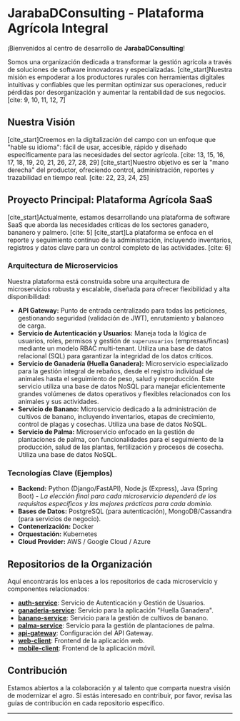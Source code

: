 # JarabaDConsulting - Plataforma Agrícola Integral

¡Bienvenidos al centro de desarrollo de **JarabaDConsulting**!

Somos una organización dedicada a transformar la gestión agrícola a través de soluciones de software innovadoras y especializadas. [cite_start]Nuestra misión es empoderar a los productores rurales con herramientas digitales intuitivas y confiables que les permitan optimizar sus operaciones, reducir pérdidas por desorganización y aumentar la rentabilidad de sus negocios. [cite: 9, 10, 11, 12, 7]

## Nuestra Visión

[cite_start]Creemos en la digitalización del campo con un enfoque que "hable su idioma": fácil de usar, accesible, rápido y diseñado específicamente para las necesidades del sector agrícola. [cite: 13, 15, 16, 17, 18, 19, 20, 21, 26, 27, 28, 29] [cite_start]Nuestro objetivo es ser la "mano derecha" del productor, ofreciendo control, administración, reportes y trazabilidad en tiempo real. [cite: 22, 23, 24, 25]

## Proyecto Principal: Plataforma Agrícola SaaS

[cite_start]Actualmente, estamos desarrollando una plataforma de software SaaS que aborda las necesidades críticas de los sectores ganadero, bananero y palmero. [cite: 5] [cite_start]La plataforma se enfoca en el reporte y seguimiento continuo de la administración, incluyendo inventarios, registros y datos clave para un control completo de las actividades. [cite: 6]

### Arquitectura de Microservicios

Nuestra plataforma está construida sobre una arquitectura de microservicios robusta y escalable, diseñada para ofrecer flexibilidad y alta disponibilidad:

* **API Gateway:** Punto de entrada centralizado para todas las peticiones, gestionando seguridad (validación de JWT), enrutamiento y balanceo de carga.
* **Servicio de Autenticación y Usuarios:** Maneja toda la lógica de usuarios, roles, permisos y gestión de `superusuarios` (empresas/fincas) mediante un modelo RBAC multi-tenant. Utiliza una base de datos relacional (SQL) para garantizar la integridad de los datos críticos.
* **Servicio de Ganadería (Huella Ganadera):** Microservicio especializado para la gestión integral de rebaños, desde el registro individual de animales hasta el seguimiento de peso, salud y reproducción. Este servicio utiliza una base de datos NoSQL para manejar eficientemente grandes volúmenes de datos operativos y flexibles relacionados con los animales y sus actividades.
* **Servicio de Banano:** Microservicio dedicado a la administración de cultivos de banano, incluyendo inventarios, etapas de crecimiento, control de plagas y cosechas. Utiliza una base de datos NoSQL.
* **Servicio de Palma:** Microservicio enfocado en la gestión de plantaciones de palma, con funcionalidades para el seguimiento de la producción, salud de las plantas, fertilización y procesos de cosecha. Utiliza una base de datos NoSQL.

### Tecnologías Clave (Ejemplos)

* **Backend:** Python (Django/FastAPI), Node.js (Express), Java (Spring Boot) - *La elección final para cada microservicio dependerá de los requisitos específicos y las mejores prácticas para cada dominio.*
* **Bases de Datos:** PostgreSQL (para autenticación), MongoDB/Cassandra (para servicios de negocio).
* **Contenerización:** Docker
* **Orquestación:** Kubernetes
* **Cloud Provider:** AWS / Google Cloud / Azure

## Repositorios de la Organización

Aquí encontrarás los enlaces a los repositorios de cada microservicio y componentes relacionados:

* [**auth-service**](https://github.com/JarabaDConsulting/auth-service): Servicio de Autenticación y Gestión de Usuarios.
* [**ganaderia-service**](https://github.com/JarabaDConsulting/ganaderia-service): Servicio para la aplicación "Huella Ganadera".
* [**banano-service**](https://github.com/JarabaDConsulting/banano-service): Servicio para la gestión de cultivos de banano.
* [**palma-service**](https://github.com/JarabaDConsulting/palma-service): Servicio para la gestión de plantaciones de palma.
* [**api-gateway**](https://github.com/JarabaDConsulting/api-gateway): Configuración del API Gateway.
* [**web-client**](https://github.com/JarabaDConsulting/web-client): Frontend de la aplicación web.
* [**mobile-client**](https://github.com/JarabaDConsulting/mobile-client): Frontend de la aplicación móvil.

## Contribución

Estamos abiertos a la colaboración y al talento que comparta nuestra visión de modernizar el agro. Si estás interesado en contribuir, por favor, revisa las guías de contribución en cada repositorio específico.

---
